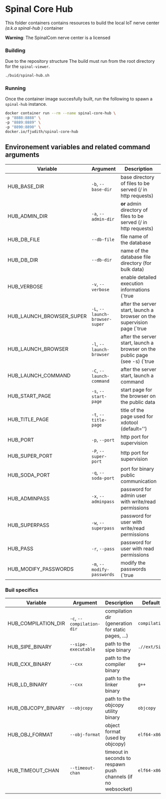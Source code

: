 # Spinal Core Hub

This folder containers contains resources to build the local IoT nerve center _(a.k.a spinal-hub )_ container

**Warning**: The SpinalCom nerve center is a licensed 

### Building

Due to the repository structure The build must run from the root directory for the `spinal-viewer`.

```bash
./buid/spinal-hub.sh
```

### Running

Once the container image succesfully built, run the following to spawn a `spinal-hub` instance.

```bash
docker container run --rm --name spinal-core-hub \
-p "8888:8888" \
-p "8889:8889" \
-p "8890:8890" \
docker.io/fjudith/spinal-core-hub
```

## Environement variables and related command arguments

| Variable                 | Argument                       | Description                                                                         | Default value                          |
|--------------------------|--------------------------------|-------------------------------------------------------------------------------------|----------------------------------------|
| HUB_BASE_DIR             | `-b`, `--base-dir`             | base directory of files to be served (/ in http requests)                           | `html`                                 |
| HUB_ADMIN_DIR            | `-a`, `--admin-dir`            | **or** admin directory of files to be served (/ in http requests)                   | `admin`                                |
| HUB_DB_FILE              | `--db-file`                    | file name of the database                                                           | `memory/dump.db`                       |
| HUB_DB_DIR               | `--db-dir`                     | name of the database file directory (for bulk data)                                 | `memory/data.db`                       |
| HUB_VERBOSE              | `-v`, `--verbose`              | enable detailed execution informations (`true|false`)                               | `false`                                |
| HUB_LAUNCH_BROWSER_SUPER | `-L`, `--launch-browser-super` | after the server start, launch a browser on the supervision page (`true|false`)     | `false`                                |
| HUB_LAUNCH_BROWSER       | `-l`, `--launch-browser`       | after the server start, launch a browser on the public page (see -s) (`true|false`) | `false`                                |
| HUB_LAUNCH_COMMAND       | `-C`, `--launch-command`       | after the server start, launch a command                                            | _None_                                 |
| HUB_START_PAGE           | `-s`, `--start-page`           | start page for the browser on the public data                                       | `/`                                    |
| HUB_TITLE_PAGE           | `-t`, `--title-page`           | title of the page used for xdotool (default='')                                     | _None_                                 |
| HUB_PORT                 | `-p`, `--port`                 | http port for supervision                                                           | `8888`                                 |
| HUB_SUPER_PORT           | `-P`, `--super-port`           | http port for supervision                                                           | `8889`                                 |
| HUB_SODA_PORT            | `-q`, `--soda-port`            | port for binary public communication                                                | `8890`                                 |
| HUB_ADMINPASS            | `-x`, `--adminpass`            | password for admin user with write/read permissions                                 | `JHGgcz45JKilmzknzelf65ddDadggftIO98P` |
| HUB_SUPERPASS            | `-w`, `--superpass`            | password for user with write/read permissions                                       | `4YCSeYUzsDG8XSrjqXgkDPrdmJ3fQqHs`     |
| HUB_PASS                 | `-r`, `--pass`                 | password for user with read permissions                                             | `LQv2nm9G2rqMerk23Tav2ufeuRM2K5RG`     |
| HUB_MODIFY_PASSWORDS     | `-m`, `--modify-passwords`     | modify the passwords (`true|false`)                                                 | _n/a_                                  |

### Buil specifics
| Variable                 | Argument                       | Description                                                                         | Default value      |
|--------------------------|--------------------------------|-------------------------------------------------------------------------------------|--------------------|
| HUB_COMPILATION_DIR      | `-c`, `--compilation-dir`      | compilation dir (generation for static pages, ...)                                  | `compilations`     |
| HUB_SIPE_BINARY          | `--sipe-executable`            | path to the sipe binary                                                             | `.//ext/Sipe/sipe` |
| HUB_CXX_BINARY           | `--cxx`                        | path to the compiler binary                                                         | `g++`              |
| HUB_LD_BINARY            | `--cxx`                        | path to the linker binary                                                           | `g++`              |
| HUB_OBJCOPY_BINARY       | `--objcopy`                    | path to the objcopy utility binary                                                  | `objcopy`          |
| HUB_OBJ_FORMAT           | `--obj-format`                 | object format (used by objcopy)                                                     | `elf64-x86-64`     |
| HUB_TIMEOUT_CHAN         | `--timeout-chan`               | timeout in seconds to respawn push channels (if no websocket)                       | `elf64-x86-64`     |
